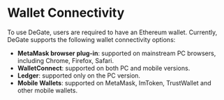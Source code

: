 # Wallet Connectivity

To use DeGate, users are required to have an Ethereum wallet. Currently, DeGate supports the following wallet connectivity options:

* **MetaMask browser plug-in**: supported on mainstream PC browsers, including Chrome, Firefox, Safari.
* **WalletConnect**: supported on both PC and mobile versions.
* **Ledger**: supported only on the PC version.
* **Mobile Wallets**: supported on MetaMask, ImToken, TrustWallet and other mobile wallets.
